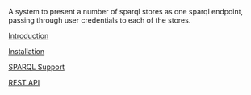 A system to present a number of sparql stores as one sparql endpoint, passing through user credentials to each of the stores.

[Introduction](http://code.google.com/p/arnos/wiki/Introduction)

[Installation](http://code.google.com/p/arnos/wiki/README)

[SPARQL Support](http://code.google.com/p/arnos/wiki/SPARQLSupport)

[REST API](http://code.google.com/p/arnos/wiki/README)